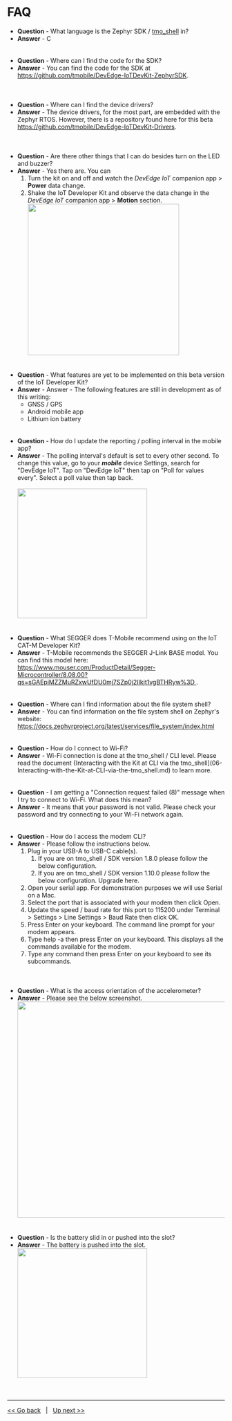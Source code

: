 # FAQ

- **Question** - What language is the Zephyr SDK / [tmo_shell](06-Interacting-with-the-Kit-at-CLI-via-the-tmo_shell.md) in?
- **Answer** - C
<br><br><br>
- **Question** - Where can I find the code for the SDK?
- **Answer** - You can find the code for the SDK at https://github.com/tmobile/DevEdge-IoTDevKit-ZephyrSDK.  
<br><br><br>
- **Question** - Where can I find the device drivers?
- **Answer** - The device drivers, for the most part, are embedded with the Zephyr RTOS. However, there is a repository found here for this beta https://github.com/tmobile/DevEdge-IoTDevKit-Drivers.  
<br><br><br>
- **Question** - Are there other things that I can do besides turn on the LED and buzzer?
- **Answer** - Yes there are. You can 
    1. Turn the kit on and off and watch the *DevEdge IoT* companion app > **Power** data change. 
    2. Shake the IoT Developer Kit and observe the data change in the *DevEdge IoT* companion app > **Motion** section. 
        <img width="350" src="https://user-images.githubusercontent.com/60194531/170578893-43e93061-9b31-4766-9f21-8535e911600d.png">
<br><br><br>
- **Question** - What features are yet to be implemented on this beta version of the IoT Developer Kit?
- **Answer** - Answer - The following features are still in development as of this writing:
   - GNSS / GPS
   - Android mobile app
   - Lithium ion battery
<br><br><br>
- **Question** - How do I update the reporting / polling interval in the mobile app? 
- **Answer** - The polling interval's default is set to every other second. To change this value, go to your ***mobile*** device Settings, search for "DevEdge IoT". Tap on "DevEdge IoT" then tap on "Poll for values every". Select a poll value then tap back.<br><br><img src="https://user-images.githubusercontent.com/60194531/181375670-04b216d9-8d14-4752-abb6-e92dda4e5d1a.png" width="300">
<br><br><br>
- **Question** - What SEGGER does T-Mobile recommend using on the IoT CAT-M Developer Kit?
- **Answer** - T-Mobile recommends the SEGGER J-Link BASE model. You can find this model here: https://www.mouser.com/ProductDetail/Segger-Microcontroller/8.08.00?qs=sGAEpiMZZMuRZxwUfDU0mj7SZp0j2IIkjt1vgBTHRyw%3D . 
<br><br><br>
- **Question** - Where can I find information about the file system shell?
- **Answer** - You can find information on the file system shell on Zephyr's website: https://docs.zephyrproject.org/latest/services/file_system/index.html
<br><br><br>
- **Question** - How do I connect to Wi-Fi?
- **Answer** - Wi-Fi connection is done at the tmo_shell / CLI level. Please read the document {Interacting with the Kit at CLI via the tmo_shell](06-Interacting-with-the-Kit-at-CLI-via-the-tmo_shell.md) to learn more. 
<br><br><br>
- **Question** - I am getting a "Connection request failed (8)" message when I try to connect to Wi-Fi. What does this mean? 
- **Answer** - It means that your password is not valid. Please check your password and try connecting to your Wi-Fi network again. 
<br><br><br>
- **Question** - How do I access the modem CLI?
- **Answer** - Please follow the instructions below. <ol><li>Plug in your USB-A to USB-C cable(s).<ol><li>If you are on tmo_shell / SDK version 1.8.0 please follow the below configuration.</li><li>If you are on tmo_shell / SDK version 1.10.0 please follow the below configuration. Upgrade here.</li></ol></li><li>Open your serial app. For demonstration purposes we will use Serial on a Mac.</li><li>Select the port that is associated with your modem then click Open.</li><li>Update the speed / baud rate for this port to 115200 under Terminal > Settings > Line Settings > Baud Rate then click OK.</li><li>Press Enter on your keyboard. The command line prompt for your modem appears.</li><li>Type help -a then press Enter on your keyboard. This displays all the commands available for the modem.</li><li>Type any command then press Enter on your keyboard to see its subcommands.</li></ol>
<br><br><br>
- **Question** - What is the access orientation of the accelerometer?
- **Answer** - Please see the below screenshot.<br><img src="https://user-images.githubusercontent.com/60194531/181390792-873f5804-d1de-4e87-aadb-09eb4586364f.png" width="500">
<br><br><br>
- **Question** - Is the battery slid in or pushed into the slot? 
- **Answer** - The battery is pushed into the slot.<br><img src="https://user-images.githubusercontent.com/60194531/181390907-8469f999-a12a-45b4-bf6a-d9573f6633f0.png" width="300"> 
<br><br><br>
***
[<< Go back](12-Troubleshooting.md) &nbsp; | &nbsp; [Up next >>](14-Errata-Notice.md)
